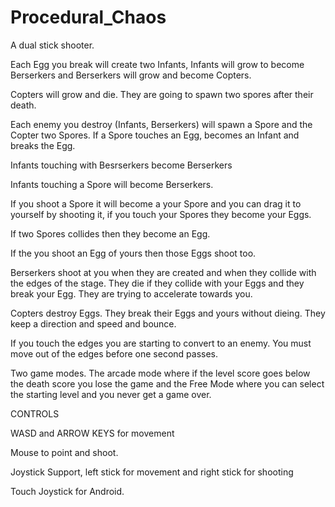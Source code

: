 # Procedural_Chaos

A dual stick shooter.

Each Egg you break will create two Infants, Infants will grow to become Berserkers and Berserkers will grow and become Copters.

Copters will grow and die. They are going to spawn two spores after their death.

Each enemy you destroy (Infants, Berserkers) will spawn a Spore and the Copter two Spores. If a Spore touches an Egg, becomes an Infant and breaks the Egg.

Infants touching with Besrserkers become Berserkers

Infants touching a Spore will become Berserkers.

If you shoot a Spore it will become a your Spore and you can drag it to yourself by shooting it, if you touch your Spores they become your Eggs.

If two Spores collides then they become an Egg.

If the you shoot an Egg of yours then those Eggs shoot too.

Berserkers shoot at you when they are created and when they collide with the edges of the stage. They die if they collide with your Eggs and they break your Egg. They are trying to accelerate towards you.

Copters destroy Eggs. They break their Eggs and yours without dieing. They keep a direction and speed and bounce.

If you touch the edges you are starting to convert to an enemy. You must move out of the edges before one second passes.

Two game modes. The arcade mode where if the level score goes below the death score you lose the game and the Free Mode where you can select the starting level and you never get a game over.

CONTROLS

WASD and ARROW KEYS for movement

Mouse to point and shoot.

Joystick Support, left stick for movement and right stick for shooting

Touch Joystick for Android.
